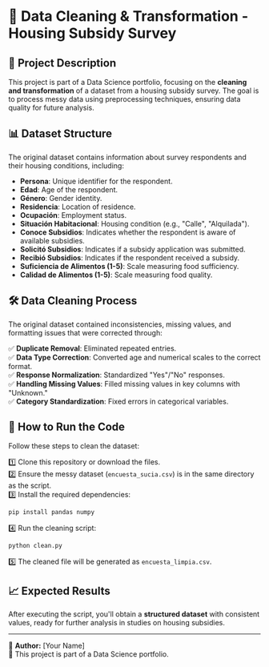 # 🏡 Data Cleaning & Transformation - Housing Subsidy Survey

## 📌 Project Description
This project is part of a Data Science portfolio, focusing on the **cleaning and transformation** of a dataset from a housing subsidy survey. The goal is to process messy data using preprocessing techniques, ensuring data quality for future analysis.

## 📊 Dataset Structure
The original dataset contains information about survey respondents and their housing conditions, including:

- **Persona**: Unique identifier for the respondent.
- **Edad**: Age of the respondent.
- **Género**: Gender identity.
- **Residencia**: Location of residence.
- **Ocupación**: Employment status.
- **Situación Habitacional**: Housing condition (e.g., "Calle", "Alquilada").
- **Conoce Subsidios**: Indicates whether the respondent is aware of available subsidies.
- **Solicitó Subsidios**: Indicates if a subsidy application was submitted.
- **Recibió Subsidios**: Indicates if the respondent received a subsidy.
- **Suficiencia de Alimentos (1-5)**: Scale measuring food sufficiency.
- **Calidad de Alimentos (1-5)**: Scale measuring food quality.

## 🛠️ Data Cleaning Process
The original dataset contained inconsistencies, missing values, and formatting issues that were corrected through:

✅ **Duplicate Removal**: Eliminated repeated entries.  
✅ **Data Type Correction**: Converted age and numerical scales to the correct format.  
✅ **Response Normalization**: Standardized "Yes"/"No" responses.  
✅ **Handling Missing Values**: Filled missing values in key columns with "Unknown."  
✅ **Category Standardization**: Fixed errors in categorical variables.  

## 🚀 How to Run the Code
Follow these steps to clean the dataset:

1️⃣ Clone this repository or download the files.  
2️⃣ Ensure the messy dataset (`encuesta_sucia.csv`) is in the same directory as the script.  
3️⃣ Install the required dependencies:
   ```bash
   pip install pandas numpy
   ```
4️⃣ Run the cleaning script:
   ```bash
   python clean.py
   ```
5️⃣ The cleaned file will be generated as `encuesta_limpia.csv`.

## 📈 Expected Results
After executing the script, you'll obtain a **structured dataset** with consistent values, ready for further analysis in studies on housing subsidies.

---
👤 **Author:** [Your Name]  
📌 This project is part of a Data Science portfolio.
